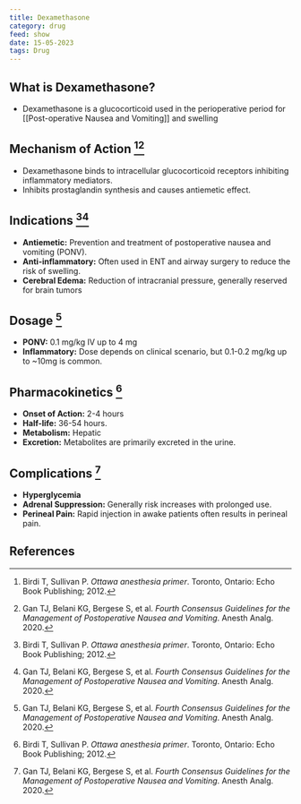 ```yaml
---
title: Dexamethasone
category: drug
feed: show
date: 15-05-2023
tags: Drug 
---
```


## What is Dexamethasone?
- Dexamethasone is a glucocorticoid used in the perioperative period for [[Post-operative Nausea and Vomiting]] and swelling

## Mechanism of Action [^1][^2]
- Dexamethasone binds to intracellular glucocorticoid receptors inhibiting inflammatory mediators.
- Inhibits prostaglandin synthesis and causes antiemetic effect. 

## Indications [^1][^2]
- **Antiemetic:** Prevention and treatment of postoperative nausea and vomiting (PONV).
- **Anti-inflammatory:** Often used in ENT and airway surgery to reduce the risk of swelling.
- **Cerebral Edema:** Reduction of intracranial pressure, generally reserved for brain tumors

## Dosage [^2]
- **PONV:** 0.1 mg/kg IV up to 4 mg
- **Inflammatory:** Dose depends on clinical scenario, but 0.1-0.2 mg/kg up to ~10mg is common.

## Pharmacokinetics [^1]
- **Onset of Action:** 2-4 hours
- **Half-life:** 36-54 hours.
- **Metabolism:** Hepatic
- **Excretion:** Metabolites are primarily excreted in the urine.

## Complications [^2]
- **Hyperglycemia**
- **Adrenal Suppression:** Generally risk increases with prolonged use.
- **Perineal Pain:** Rapid injection in awake patients often results in perineal pain.

## References
[^1]: Birdi T, Sullivan P. *Ottawa anesthesia primer*. Toronto, Ontario: Echo Book Publishing; 2012.
[^2]: Gan TJ, Belani KG, Bergese S, et al. *Fourth Consensus Guidelines for the Management of Postoperative Nausea and Vomiting*. Anesth Analg. 2020.
